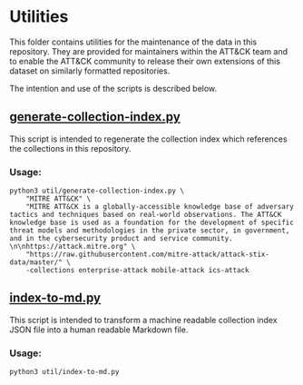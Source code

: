 # Utilities

This folder contains utilities for the maintenance of the data in this repository. They are provided for maintainers within the ATT&CK team and to enable the ATT&CK community to release their own extensions of this dataset on similarly formatted repositories. 

The intention and use of the scripts is described below.

## [generate-collection-index.py](generate-collection-index.py)

This script is intended to regenerate the collection index which references the collections in this repository. 

### Usage:
```
python3 util/generate-collection-index.py \
    "MITRE ATT&CK" \
    "MITRE ATT&CK is a globally-accessible knowledge base of adversary tactics and techniques based on real-world observations. The ATT&CK knowledge base is used as a foundation for the development of specific threat models and methodologies in the private sector, in government, and in the cybersecurity product and service community. \n\nhttps://attack.mitre.org" \
    "https://raw.githubusercontent.com/mitre-attack/attack-stix-data/master/" \
    -collections enterprise-attack mobile-attack ics-attack
```

## [index-to-md.py](index-to-md.py)

This script is intended to transform a machine readable collection index JSON file into a human readable Markdown file. 

### Usage: 
```
python3 util/index-to-md.py
```